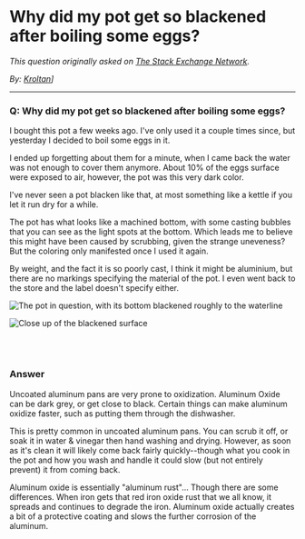 # Why did my pot get so blackened after boiling some eggs?

_This question originally asked on [The Stack Exchange Network](https://dba.stackexchange.com/q/116547)._

_By: [Kroltan](https://dba.stackexchange.com/u/54745)]_
<br><hr>
### Q: Why did my pot get so blackened after boiling some eggs?
<p>I bought this pot a few weeks ago. I've only used it a couple times since, but yesterday I decided to boil some eggs in it.</p>
<p>I ended up forgetting about them for a minute, when I came back the water was not enough to cover them anymore. About 10% of the eggs surface were exposed to air, however, the pot was this very dark color.</p>
<p>I've never seen a pot blacken like that, at most something like a kettle if you let it run dry for a while.</p>
<p>The pot has what looks like a machined bottom, with some casting bubbles that you can see as the light spots at the bottom. Which leads me to believe this might have been caused by scrubbing, given the strange uneveness? But the coloring only manifested once I used it again.</p>
<p>By weight, and the fact it is so poorly cast, I think it might be aluminium, but there are no markings specifying the material of the pot. I even went back to the store and the label doesn't specify either.</p>
<p><img src="https://i.sstatic.net/NQO5S.jpg" alt="The pot in question, with its bottom blackened roughly to the waterline" /></p>
<p><img src="https://i.sstatic.net/pG6tZ.jpg" alt="Close up of the blackened surface" /></p>

<br><br>
### Answer 
<p>Uncoated aluminum pans are very prone to oxidization. Aluminum Oxide can be dark grey, or get close to black. Certain things can make aluminum oxidize faster, such as putting them through the dishwasher.</p>
<p>This is pretty common in uncoated aluminum pans. You can scrub it off, or soak it in water &amp; vinegar then hand washing and drying. However, as soon as it's clean it will likely come back fairly quickly--though what you cook in the pot and how you wash and handle it could slow (but not entirely prevent) it from coming back.</p>
<p>Aluminum oxide is essentially &quot;aluminum rust&quot;... Though there are some differences. When iron gets that red iron oxide rust that we all know, it spreads and continues to degrade the iron. Aluminum oxide actually creates a bit of a protective coating and slows the further corrosion of the aluminum.</p>

